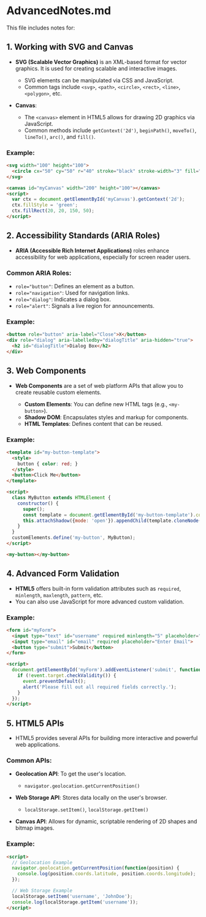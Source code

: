 
# AdvancedNotes.md

This file includes notes for:

## 1. Working with SVG and Canvas

- **SVG (Scalable Vector Graphics)** is an XML-based format for vector graphics. It is used for creating scalable and interactive images.
  - SVG elements can be manipulated via CSS and JavaScript.
  - Common tags include `<svg>`, `<path>`, `<circle>`, `<rect>`, `<line>`, `<polygon>`, etc.
  
- **Canvas**:
  - The `<canvas>` element in HTML5 allows for drawing 2D graphics via JavaScript.
  - Common methods include `getContext('2d')`, `beginPath()`, `moveTo()`, `lineTo()`, `arc()`, and `fill()`.
  
### Example:

```html
<svg width="100" height="100">
  <circle cx="50" cy="50" r="40" stroke="black" stroke-width="3" fill="red" />
</svg>

<canvas id="myCanvas" width="200" height="100"></canvas>
<script>
  var ctx = document.getElementById('myCanvas').getContext('2d');
  ctx.fillStyle = 'green';
  ctx.fillRect(20, 20, 150, 50);
</script>
```

## 2. Accessibility Standards (ARIA Roles)

- **ARIA (Accessible Rich Internet Applications)** roles enhance accessibility for web applications, especially for screen reader users.
  
### Common ARIA Roles:

- `role="button"`: Defines an element as a button.
- `role="navigation"`: Used for navigation links.
- `role="dialog"`: Indicates a dialog box.
- `role="alert"`: Signals a live region for announcements.

### Example:

```html
<button role="button" aria-label="Close">X</button>
<div role="dialog" aria-labelledby="dialogTitle" aria-hidden="true">
  <h2 id="dialogTitle">Dialog Box</h2>
</div>
```

## 3. Web Components

- **Web Components** are a set of web platform APIs that allow you to create reusable custom elements.
  
  - **Custom Elements**: You can define new HTML tags (e.g., `<my-button>`).
  - **Shadow DOM**: Encapsulates styles and markup for components.
  - **HTML Templates**: Defines content that can be reused.

### Example:

```html
<template id="my-button-template">
  <style>
    button { color: red; }
  </style>
  <button>Click Me</button>
</template>

<script>
  class MyButton extends HTMLElement {
    constructor() {
      super();
      const template = document.getElementById('my-button-template').content;
      this.attachShadow({mode: 'open'}).appendChild(template.cloneNode(true));
    }
  }
  customElements.define('my-button', MyButton);
</script>

<my-button></my-button>
```

## 4. Advanced Form Validation

- **HTML5** offers built-in form validation attributes such as `required`, `minlength`, `maxlength`, `pattern`, etc.
- You can also use JavaScript for more advanced custom validation.

### Example:

```html
<form id="myForm">
  <input type="text" id="username" required minlength="5" placeholder="Enter Username">
  <input type="email" id="email" required placeholder="Enter Email">
  <button type="submit">Submit</button>
</form>

<script>
  document.getElementById('myForm').addEventListener('submit', function(event) {
    if (!event.target.checkValidity()) {
      event.preventDefault();
      alert('Please fill out all required fields correctly.');
    }
  });
</script>
```

## 5. HTML5 APIs

- HTML5 provides several APIs for building more interactive and powerful web applications.

### Common APIs:

- **Geolocation API**: To get the user's location.
  - `navigator.geolocation.getCurrentPosition()`
  
- **Web Storage API**: Stores data locally on the user's browser.
  - `localStorage.setItem()`, `localStorage.getItem()`
  
- **Canvas API**: Allows for dynamic, scriptable rendering of 2D shapes and bitmap images.

### Example:

```html
<script>
  // Geolocation Example
  navigator.geolocation.getCurrentPosition(function(position) {
    console.log(position.coords.latitude, position.coords.longitude);
  });

  // Web Storage Example
  localStorage.setItem('username', 'JohnDoe');
  console.log(localStorage.getItem('username'));
</script>
```

